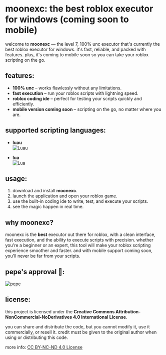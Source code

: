 # moonexc: the best roblox executor for windows (coming soon to mobile)

welcome to **moonexc** — the level 7, 100% unc executor that's currently the best roblox executor for windows. it's fast, reliable, and packed with features. plus, it's coming to mobile soon so you can take your roblox scripting on the go.

## features:

- **100% unc** – works flawlessly without any limitations.
- **fast execution** – run your roblox scripts with lightning speed.
- **roblox coding ide** – perfect for testing your scripts quickly and efficiently.
- **mobile version coming soon** – scripting on the go, no matter where you are.

## supported scripting languages:

- **luau**  
  ![Luau](https://upload.wikimedia.org/wikipedia/commons/2/2a/Roblox_Luau_logo.png)

- **lua**  
  ![Lua](https://upload.wikimedia.org/wikipedia/commons/3/3a/Lua-Logo.svg)

## usage:

1. download and install **moonexc**.
2. launch the application and open your roblox game.
3. use the built-in coding ide to write, test, and execute your scripts.
4. see the magic happen in real time.

## why moonexc?

moonexc is the **best** executor out there for roblox, with a clean interface, fast execution, and the ability to execute scripts with precision. whether you're a beginner or an expert, this tool will make your roblox scripting experience smoother and faster. and with mobile support coming soon, you'll never be far from your scripts.

## pepe's approval 🐸:

![pepe](https://upload.wikimedia.org/wikipedia/commons/a/a4/Pepe_the_Frog_2016.png)

## license:

this project is licensed under the **Creative Commons Attribution-NonCommercial-NoDerivatives 4.0 International License**.

you can share and distribute the code, but you cannot modify it, use it commercially, or resell it. credit must be given to the original author when using or distributing this code.

more info: [CC BY-NC-ND 4.0 License](https://creativecommons.org/licenses/by-nc-nd/4.0/)
